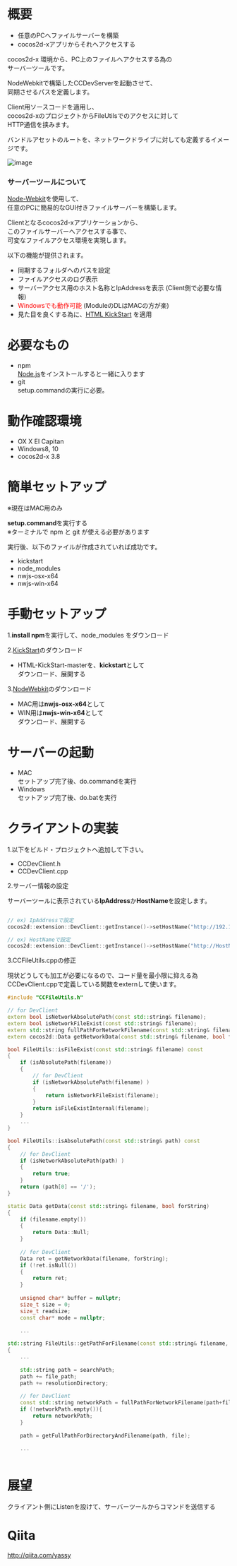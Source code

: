 
# 概要
- 任意のPCへファイルサーバーを構築
- cocos2d-xアプリからそれへアクセスする

cocos2d-x 環境から、PC上のファイルへアクセスする為の<br>
サーバーツールです。

NodeWebkitで構築したCCDevServerを起動させて、<br>
同期させるパスを定義します。

Client用ソースコードを適用し、<br>
cocos2d-xのプロジェクトからFileUtilsでのアクセスに対して<br>
HTTP通信を挟みます。

バンドルアセットのルートを、ネットワークドライブに対しても定義するイメージです。

![image](https://github.com/yassy0413/CCDevTool/blob/develop/doc/image.jpg)
<br>

### サーバーツールについて
[Node-Webkit](https://github.com/nwjs/nw.js/)を使用して、<br>
任意のPCに簡易的なGUI付きファイルサーバーを構築します。

Clientとなるcocos2d-xアプリケーションから、<br>
このファイルサーバーへアクセスする事で、<br>
可変なファイルアクセス環境を実現します。

以下の機能が提供されます。
- 同期するフォルダへのパスを設定
- ファイルアクセスのログ表示
- サーバーアクセス用のホスト名称とIpAddressを表示 (Client側で必要な情報)
- <font color=red>Windowsでも動作可能</font> (ModuleのDLはMACの方が楽)
- 見た目を良くする為に、[HTML KickStart](http://www.99lime.com/elements/) を適用

# 必要なもの

- npm<br>[Node.js](https://nodejs.org/en/)をインストールすると一緒に入ります
- git<br>setup.commandの実行に必要。

# 動作確認環境
- OX X EI Capitan
- Windows8, 10
- cocos2d-x 3.8

# 簡単セットアップ
※現在はMAC用のみ

**setup.command**を実行する<br>
※ターミナルで npm と git が使える必要があります

実行後、以下のファイルが作成されていれば成功です。

- kickstart
- node_modules
- nwjs-osx-x64
- nwjs-win-x64

# 手動セットアップ

1.**install npm**を実行して、node_modules をダウンロード

2.[KickStart](http://www.99lime.com/elements/)のダウンロード<br>
- HTML-KickStart-masterを、**kickstart**として<br>
ダウンロード、展開する

3.[NodeWebkit](http://nwjs.io/)のダウンロード
- MAC用は**nwjs-osx-x64**として<br>
- WIN用は**nwjs-win-x64**として<br>
ダウンロード、展開する

# サーバーの起動
- MAC<br>セットアップ完了後、do.commandを実行
- Windows<br>セットアップ完了後、do.batを実行

# クライアントの実装
1.以下をビルド・プロジェクトへ追加して下さい。
- CCDevClient.h
- CCDevClient.cpp

2.サーバー情報の設定

サーバーツールに表示されている**IpAddress**か**HostName**を設定します。
```cpp

// ex) IpAddressで設定
cocos2d::extension::DevClient::getInstance()->setHostName("http://192.168.0.1:1337/");

// ex) HostNameで設定
cocos2d::extension::DevClient::getInstance()->setHostName("http://HostName:1337/");
```

3.CCFileUtils.cppの修正

現状どうしても加工が必要になるので、コード量を最小限に抑える為<br>
CCDevClient.cppで定義している関数をexternして使います。

```cpp
#include "CCFileUtils.h"

// for DevClient
extern bool isNetworkAbsolutePath(const std::string& filename);
extern bool isNetworkFileExist(const std::string& filename);
extern std::string fullPathForNetworkFilename(const std::string& filename);
extern cocos2d::Data getNetworkData(const std::string& filename, bool forString);
```

```cpp
bool FileUtils::isFileExist(const std::string& filename) const
{
    if (isAbsolutePath(filename))
    {
        // for DevClient
        if (isNetworkAbsolutePath(filename) )
        {
            return isNetworkFileExist(filename);
        }
        return isFileExistInternal(filename);
    }
    ...
}
```

```cpp
bool FileUtils::isAbsolutePath(const std::string& path) const
{
    // for DevClient
    if (isNetworkAbsolutePath(path) )
    {
        return true;
    }
    return (path[0] == '/');
}
```

```cpp
static Data getData(const std::string& filename, bool forString)
{
    if (filename.empty())
    {
        return Data::Null;
    }
    
    // for DevClient
    Data ret = getNetworkData(filename, forString);
    if (!ret.isNull())
    {
        return ret;
    }
    
    unsigned char* buffer = nullptr;
    size_t size = 0;
    size_t readsize;
    const char* mode = nullptr;
    
    ...
```

```cpp
std::string FileUtils::getPathForFilename(const std::string& filename, const std::string& resolutionDirectory, const std::string& searchPath) const
{
    ...
    
    std::string path = searchPath;
    path += file_path;
    path += resolutionDirectory;
    
    // for DevClient
    const std::string networkPath = fullPathForNetworkFilename(path+file);
    if (!networkPath.empty()){
        return networkPath;
    }
    
    path = getFullPathForDirectoryAndFilename(path, file);
    
    ...
    
```

# 展望
クライアント側にListenを設けて、サーバーツールからコマンドを送信する

# Qiita
http://qiita.com/yassy

